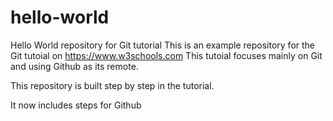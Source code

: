 # hello-world
Hello World repository for Git tutorial
This is an example repository for the Git tutoial on https://www.w3schools.com
This tutoial focuses mainly on Git and using Github as its remote.

This repository is built step by step in the tutorial.

It now includes steps for Github

